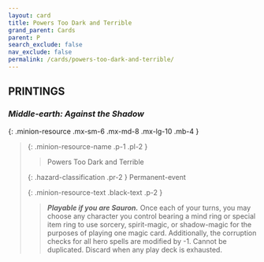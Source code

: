 ```yaml
---
layout: card
title: Powers Too Dark and Terrible
grand_parent: Cards
parent: P
search_exclude: false
nav_exclude: false
permalink: /cards/powers-too-dark-and-terrible/
---
```


## PRINTINGS


### _Middle-earth: Against the Shadow_

{: .minion-resource .mx-sm-6 .mx-md-8 .mx-lg-10 .mb-4 }
> {: .minion-resource-name .p-1 .pl-2 }
> > <div class="hazard-mp"></div>
> > <div class="card-name">Powers Too Dark and Terrible</div>
>
> {: .hazard-classification .pr-2 }
> Permanent-event
>
> {: .minion-resource-text .black-text .p-2 }
> > ***Playable if you are Sauron.*** Once each of your turns, you may choose any character you control bearing a mind ring or special item ring to use sorcery, spirit-magic, or shadow-magic for the purposes of playing one magic card. Additionally, the corruption checks for all hero spells are modified by -1. Cannot be duplicated. Discard when any play deck is exhausted. 
> 
